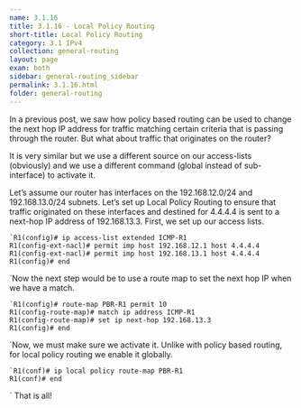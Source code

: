 ```yaml
---
name: 3.1.16
title: 3.1.16 - Local Policy Routing
short-title: Local Policy Routing
category: 3.1 IPv4
collection: general-routing
layout: page
exam: both
sidebar: general-routing_sidebar
permalink: 3.1.16.html
folder: general-routing
---
```

In a previous post, we saw how policy based routing can be used to change the next hop IP address for traffic matching certain criteria that is passing through the router. But what about traffic that originates on the router?

It is very similar but we use a different source on our access-lists (obviously) and we use a different command (global instead of sub-interface) to activate it.

Let’s assume our router has interfaces on the 192.168.12.0/24 and 192.168.13.0/24 subnets. Let’s set up Local Policy Routing to ensure that traffic originated on these interfaces and destined for 4.4.4.4 is sent to a next-hop IP address of 192.168.13.3. First, we set up our access lists.
```
`R1(config)# ip access-list extended ICMP-R1
R1(config-ext-nacl)# permit imp host 192.168.12.1 host 4.4.4.4
R1(config-ext-nacl)# permit imp host 192.168.13.1 host 4.4.4.4
R1(config)# end
```
\`Now the next step would be to use a route map to set the next hop IP when we have a match.
```
`R1(config)# route-map PBR-R1 permit 10
R1(config-route-map)# match ip address ICMP-R1
R1(config-route-map)# set ip next-hop 192.168.13.3
R1(config)# end
```
\`Now, we must make sure we activate it. Unlike with policy based routing, for local policy routing we enable it globally.
```
`R1(conf)# ip local policy route-map PBR-R1
R1(conf)# end
```
\`
That is all!

